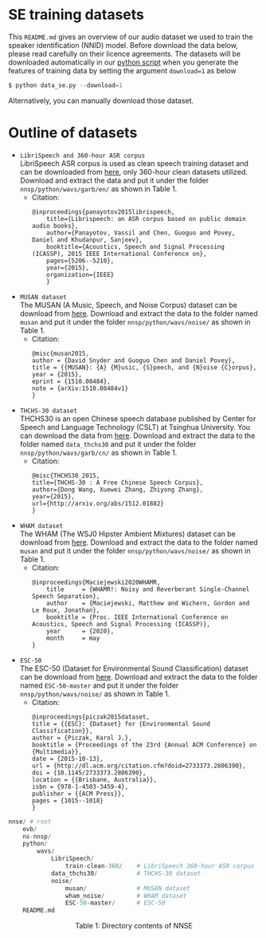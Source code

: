 # SE training datasets
This `README.md` gives an overview of our audio dataset we used to train the speaker identification (NNID) model. 
Before download the data below, please read carefully on their licence agreements.
The datasets will be downloaded automatically in our [python script](../python/data_se.py) when you generate the features of training data by setting the argument `download=1` as below
```python
$ python data_se.py --download=1
```
Alternatively, you can manually download those dataset.
# Outline of datasets
- `LibriSpeech and 360-hour ASR corpus` \
LibriSpeech ASR corpus is used as clean speech training dataset and can be downloaded from  [here](https://www.openslr.org/resources/12/train-clean-360.tar.gz), only 360-hour clean datasets utilized.
Download and extract the data and put it under the folder `nnsp/python/wavs/garb/en/` as shown in Table 1.
    - Citation:
        ```
        @inproceedings{panayotov2015librispeech,
            title={Librispeech: an ASR corpus based on public domain audio books},
            author={Panayotov, Vassil and Chen, Guoguo and Povey, Daniel and Khudanpur, Sanjeev},
            booktitle={Acoustics, Speech and Signal Processing (ICASSP), 2015 IEEE International Conference on},
            pages={5206--5210},
            year={2015},
            organization={IEEE}
            }
        ```
- `MUSAN dataset` \
The MUSAN (A Music, Speech, and Noise Corpus) dataset can be download from [here](
http://www.openslr.org/17/). 
Download and extract the data to the folder named `musan` and put it under the folder `nnsp/python/wavs/noise/` as shown in Table 1.
    - Citation:
        ```
        @misc{musan2015,
        author = {David Snyder and Guoguo Chen and Daniel Povey},
        title = {{MUSAN}: {A} {M}usic, {S}peech, and {N}oise {C}orpus},
        year = {2015},
        eprint = {1510.08484},
        note = {arXiv:1510.08484v1}
        }
        ```
- `THCHS-30 dataset` \
THCHS30 is an open Chinese speech database published by Center for Speech and Language Technology (CSLT) at Tsinghua University. You can download the data from [here](
https://www.openslr.org/resources/18/data_thchs30.tgz).
Download and extract the data to the folder named `data_thchs30` and put it under the folder `nnsp/python/wavs/garb/cn/` as shown in Table 1.
    - Citation:
        ```
        @misc{THCHS30_2015,
        title={THCHS-30 : A Free Chinese Speech Corpus},
        author={Dong Wang, Xuewei Zhang, Zhiyong Zhang},
        year={2015},
        url={http://arxiv.org/abs/1512.01882}
        }
        ```
- `WHAM dataset` \
The WHAM (The WSJ0 Hipster Ambient Mixtures) dataset can be download from [here](
https://wham.whisper.ai/). 
Download and extract the data to the folder named `musan` and put it under the folder `nnsp/python/wavs/noise/` as shown in Table 1.
    - Citation:
        ```
        @inproceedings{Maciejewski2020WHAMR,
            title     = {WHAMR!: Noisy and Reverberant Single-Channel Speech Separation},
            author    = {Maciejewski, Matthew and Wichern, Gordon and Le Roux, Jonathan},
            booktitle = {Proc. IEEE International Conference on Acoustics, Speech and Signal Processing (ICASSP)},
            year      = {2020},
            month     = may
        }
        ```
- `ESC-50` \
The ESC-50 (Dataset for Environmental Sound Classification) dataset can be download from [here](
https://github.com/karoldvl/ESC-50/archive/master.zip). 
Download and extract the data to the folder named `ESC-50-master` and put it under the folder `nnsp/python/wavs/noise/` as shown in Table 1.
    - Citation:
        ```
        @inproceedings{piczak2015dataset,
        title = {{ESC}: {Dataset} for {Environmental Sound Classification}},
        author = {Piczak, Karol J.},
        booktitle = {Proceedings of the 23rd {Annual ACM Conference} on {Multimedia}},
        date = {2015-10-13},
        url = {http://dl.acm.org/citation.cfm?doid=2733373.2806390},
        doi = {10.1145/2733373.2806390},
        location = {{Brisbane, Australia}},
        isbn = {978-1-4503-3459-4},
        publisher = {{ACM Press}},
        pages = {1015--1018}
        }
        ```
```py
nnse/ # root 
    evb/ 
    ns-nnsp/  
    python/   
        wavs/
            LibriSpeech/
                train-clean-360/    # LibriSpeech 360-hour ASR corpus
            data_thchs30/           # THCHS-30 dataset
            noise/
                musan/              # MUSAN dataset
                wham_noise/         # WHAM dataset
                ESC-50-master/      # ESC-50
    README.md 
```
<p align="center">
  Table 1: Directory contents of NNSE
</p>
